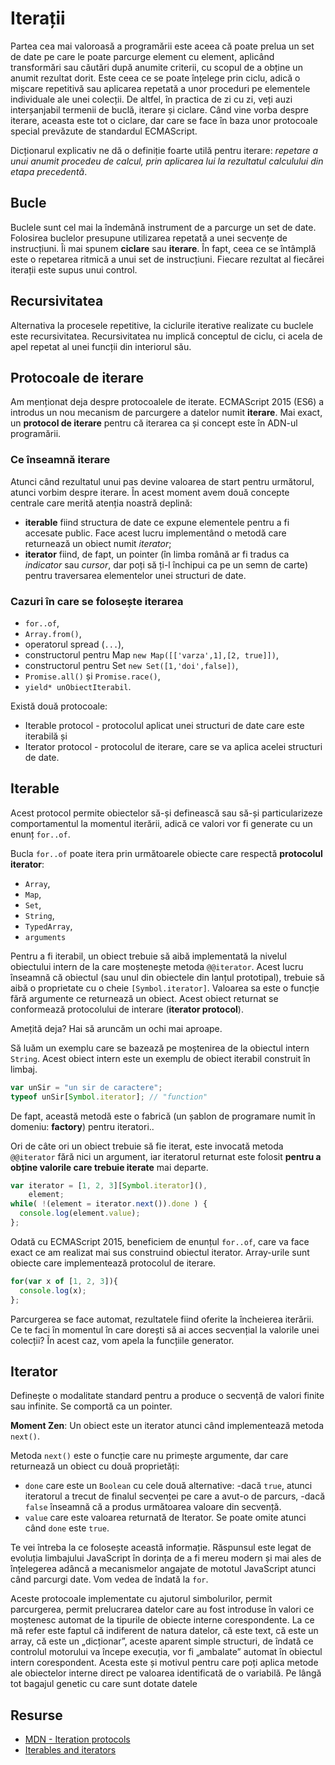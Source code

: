 # Iterații

Partea cea mai valoroasă a programării este aceea că poate prelua un set de date pe care le poate parcurge element cu element, aplicând transformări sau căutări după anumite criterii, cu scopul de a obține un anumit rezultat dorit. Este ceea ce se poate înțelege prin ciclu, adică o mișcare repetitivă sau aplicarea repetată a unor proceduri pe elementele individuale ale unei colecții. De altfel, în practica de zi cu zi, veți auzi interșanjabil termenii de buclă, iterare și ciclare. Când vine vorba despre iterare, aceasta este tot o ciclare, dar care se face în baza unor protocoale special prevăzute de standardul ECMAScript.

Dicționarul explicativ ne dă o definiție foarte utilă pentru iterare: *repetare a unui anumit procedeu de calcul, prin aplicarea lui la rezultatul calculului din etapa precedentă*.

## Bucle

Buclele sunt cel mai la îndemână instrument de a parcurge un set de date.
Folosirea buclelor presupune utilizarea repetată a unei secvențe de instrucțiuni. Îi mai spunem **ciclare** sau **iterare**. În fapt, ceea ce se întâmplă este o repetarea ritmică a unui set de instrucțiuni. Fiecare rezultat al fiecărei iterații este supus unui control.

## Recursivitatea

Alternativa la procesele repetitive, la ciclurile iterative realizate cu buclele este recursivitatea. Recursivitatea nu implică conceptul de ciclu, ci acela de apel repetat al unei funcții din interiorul său.

## Protocoale de iterare

Am menționat deja despre protocoalele de iterate. ECMAScript 2015 (ES6) a introdus un nou mecanism de parcurgere a datelor numit **iterare**. Mai exact, un **protocol de iterare** pentru că iterarea ca și concept este în ADN-ul programării.

### Ce înseamnă iterare

Atunci când rezultatul unui pas devine valoarea de start pentru următorul, atunci vorbim despre iterare. În acest moment avem două concepte centrale care merită atenția noastră deplină:

-   **iterable** fiind structura de date ce expune elementele pentru a fi accesate public. Face acest lucru implementând o metodă care returnează un obiect numit *iterator*;
-   **iterator** fiind, de fapt, un pointer (în limba română ar fi tradus ca *indicator* sau *cursor*, dar poți să ți-l închipui ca pe un semn de carte) pentru traversarea elementelor unei structuri de date.

### Cazuri în care se folosește iterarea

-   `for..of`,
-   `Array.from()`,
-   operatorul spread (`...`),
-   constructorul pentru Map `new Map([['varza',1],[2, true]])`,
-   constructorul pentru Set `new Set([1,'doi',false])`,
-   `Promise.all()` și `Promise.race()`,
-   `yield* unObiectIterabil`.

Există două protocoale:

-   Iterable protocol - protocolul aplicat unei structuri de date care este iterabilă și
-   Iterator protocol - protocolul de iterare, care se va aplica acelei structuri de date.

## Iterable

Acest protocol permite obiectelor să-și definească sau să-și particularizeze comportamentul la momentul iterării, adică ce valori vor fi generate cu un enunț `for..of`.

Bucla `for..of` poate itera prin următoarele obiecte care respectă **protocolul iterator**:

-   `Array`,
-   `Map`,
-   `Set`,
-   `String`,
-   `TypedArray`,
-   `arguments`

Pentru a fi iterabil, un obiect trebuie să aibă implementată la nivelul obiectului intern de la care moștenește metoda `@@iterator`.  Acest lucru înseamnă că obiectul (sau unul din obiectele din lanțul prototipal), trebuie să aibă o proprietate cu o cheie `[Symbol.iterator]`. Valoarea sa este o funcție fără argumente ce returnează un obiect. Acest obiect returnat se conformează protocolului de interare (**iterator protocol**).

Amețită deja? Hai să aruncăm un ochi mai aproape.

Să luăm un exemplu care se bazează pe moștenirea de la obiectul intern `String`. Acest obiect intern este un exemplu de obiect iterabil construit în limbaj.

```javascript
var unSir = "un sir de caractere";
typeof unSir[Symbol.iterator]; // "function"
```

De fapt, această metodă este o fabrică (un șablon de programare numit în domeniu: **factory**) pentru iteratori..

Ori de câte ori un obiect trebuie să fie iterat, este invocată metoda `@@iterator` fără nici un argument, iar iteratorul returnat este folosit **pentru a obține valorile care trebuie iterate** mai departe.

```javascript
var iterator = [1, 2, 3][Symbol.iterator](),
    element;
while( !(element = iterator.next()).done ) {
  console.log(element.value);
};
```

Odată cu ECMAScript 2015, beneficiem de enunțul `for..of`, care va face exact ce am realizat mai sus construind obiectul iterator. Array-urile sunt obiecte care implementează protocolul de iterare.

```javascript
for(var x of [1, 2, 3]){
  console.log(x);
};
```

Parcurgerea se face automat, rezultatele fiind oferite la încheierea iterării. Ce te faci în momentul în care dorești să ai acces secvențial la valorile unei colecții? În acest caz, vom apela la funcțiile generator.

## Iterator

Definește o modalitate standard pentru a produce o secvență de valori finite sau infinite. Se comportă ca un pointer.

**Moment Zen**: Un obiect este un iterator atunci când implementează metoda `next()`.

Metoda `next()` este o funcție care nu primește argumente, dar care returnează un obiect cu două proprietăți:

-   `done` care este un `Boolean` cu cele două alternative:
  -dacă `true`, atunci iteratorul a trecut de finalul secvenței pe care a avut-o de parcurs,
  -dacă `false` înseamnă că a produs următoarea valoare din secvență.
-   `value` care este valoarea returnată de Iterator. Se poate omite atunci când `done` este `true`.

Te vei întreba la ce folosește această informație. Răspunsul este legat de evoluția limbajului JavaScript în dorința de a fi mereu modern și mai ales de înțelegerea adâncă a mecanismelor angajate de mototul JavaScript atunci când parcurgi date. Vom vedea de îndată la `for`.

Aceste protocoale implementate cu ajutorul simbolurilor, permit parcurgerea, permit prelucrarea datelor care au fost introduse în valori ce moștenesc automat de la tipurile de obiecte interne corespondente. La ce mă refer este faptul că indiferent de natura datelor, că este text, că este un array, că este un „dicționar”, aceste aparent simple structuri, de îndată ce controlul motorului va începe execuția, vor fi „ambalate” automat în obiectul intern corespondent. Acesta este și motivul pentru care poți aplica metode ale obiectelor interne direct pe valoarea identificată de o variabilă. Pe lângă tot bagajul genetic cu care sunt dotate datele

## Resurse

-   [MDN - Iteration protocols](https://developer.mozilla.org/en-US/docs/Web/JavaScript/Reference/Iteration_protocols)
-   [Iterables and iterators](http://exploringjs.com/es6/ch_iteration.html)
